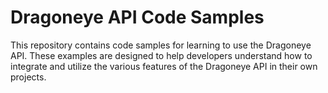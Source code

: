 # Dragoneye API Code Samples

This repository contains code samples for learning to use the Dragoneye API. These examples are designed to help developers understand how to integrate and utilize the various features of the Dragoneye API in their own projects.
